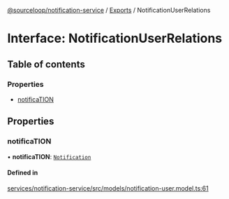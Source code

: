 [@sourceloop/notification-service](../README.md) / [Exports](../modules.md) / NotificationUserRelations

# Interface: NotificationUserRelations

## Table of contents

### Properties

- [notificaTION](NotificationUserRelations.md#notification)

## Properties

### notificaTION

• **notificaTION**: [`Notification`](../classes/Notification.md)

#### Defined in

[services/notification-service/src/models/notification-user.model.ts:61](https://github.com/sourcefuse/loopback4-microservice-catalog/blob/d35fdb3f0/services/notification-service/src/models/notification-user.model.ts#L61)
